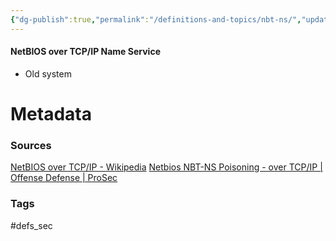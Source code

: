 ```yaml
---
{"dg-publish":true,"permalink":"/definitions-and-topics/nbt-ns/","updated":"2024-03-18T10:24:19.000-07:00"}
---
```


#### NetBIOS over TCP/IP Name Service
- Old system






# Metadata

### Sources
[NetBIOS over TCP/IP - Wikipedia](https://en.wikipedia.org/wiki/NetBIOS_over_TCP/IP)
[Netbios NBT-NS Poisoning - over TCP/IP | Offense Defense | ProSec](https://www.prosec-networks.com/en/blog/nbtns/)

### Tags
#defs_sec 